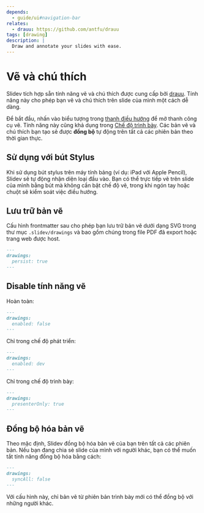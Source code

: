 ```yaml
---
depends:
  - guide/ui#navigation-bar
relates:
  - drauu: https://github.com/antfu/drauu
tags: [drawing]
description: |
  Draw and annotate your slides with ease.
---
```


# Vẽ và chú thích

Slidev tích hợp sẵn tính năng vẽ và chú thích được cung cấp bởi [drauu](https://github.com/antfu/drauu). Tính năng này cho phép bạn vẽ và chú thích trên slide của mình một cách dễ dàng.

Để bắt đầu, nhấn vào biểu tượng <carbon-pen class="inline-icon-btn"/> trong [thanh điều hướng](../guide/ui#navigation-bar) để mở thanh công cụ vẽ. Tính năng này cũng khả dụng trong [Chế độ trình bày](/guide/ui#presenter-mode). Các bản vẽ và chú thích bạn tạo sẽ được **đồng bộ** tự động trên tất cả các phiên bản theo thời gian thực.

<TheTweet id="1424027510342250499" />

## Sử dụng với bút Stylus

Khi sử dụng bút stylus trên máy tính bảng (ví dụ: iPad với Apple Pencil), Slidev sẽ tự động nhận diện loại đầu vào. Bạn có thể trực tiếp vẽ trên slide của mình bằng bút mà không cần bật chế độ vẽ, trong khi ngón tay hoặc chuột sẽ kiểm soát việc điều hướng.

## Lưu trữ bản vẽ

Cấu hình frontmatter sau cho phép bạn lưu trữ bản vẽ dưới dạng SVG trong thư mục `.slidev/drawings` và bao gồm chúng trong file PDF đã export hoặc trang web được host.

```md
---
drawings:
  persist: true
---
```

## Disable tính năng vẽ

Hoàn toàn:

```md
---
drawings:
  enabled: false
---
```

Chỉ trong chế độ phát triển:

```md
---
drawings:
  enabled: dev
---
```

Chỉ trong chế độ trình bày:

```md
---
drawings:
  presenterOnly: true
---
```

## Đồng bộ hóa bản vẽ

Theo mặc định, Slidev đồng bộ hóa bản vẽ của bạn trên tất cả các phiên bản. Nếu bạn đang chia sẻ slide của mình với người khác, bạn có thể muốn tắt tính năng đồng bộ hóa bằng cách:

```md
---
drawings:
  syncAll: false
---
```

Với cấu hình này, chỉ bản vẽ từ phiên bản trình bày mới có thể đồng bộ với những người khác.
